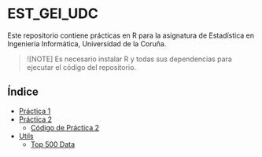 # EST_GEI_UDC

Este repositorio contiene prácticas en R para la asignatura de Estadística en Ingeniería Informática, Universidad de la Coruña.

> ![NOTE] 
> Es necesario instalar R y todas sus dependencias para ejecutar el código del repositorio.

## Índice

- [Práctica 1](practica_1/practica_1.r)
- [Práctica 2](practica_2/practica_2.md)
  - [Código de Práctica 2](practica_2/practica_2.r)
- [Utils](utils/)
  - [Top 500 Data](utils/top500_a.RData)